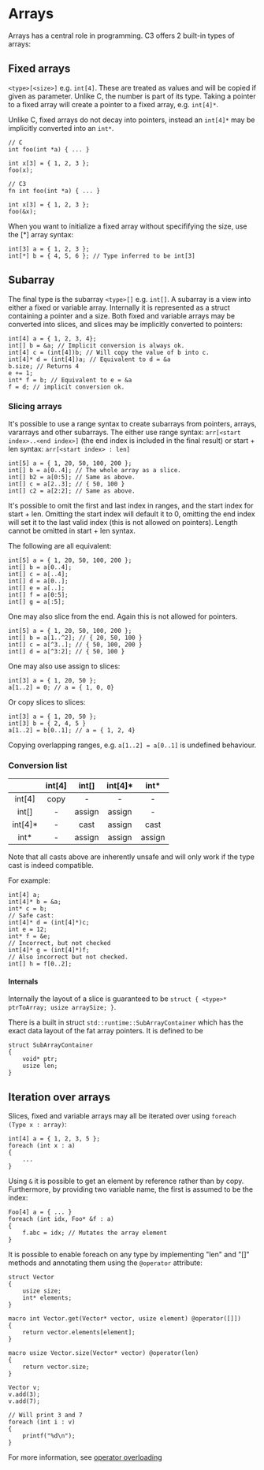 # Arrays

Arrays has a central role in programming. C3 offers 2 built-in types of arrays:

## Fixed arrays

`<type>[<size>]` e.g. `int[4]`. These are treated as values and will be copied if given as parameter. Unlike C, the number is part of its type. Taking a pointer to a fixed array will create a pointer to a fixed array, e.g. `int[4]*`. 

Unlike C, fixed arrays do not decay into pointers, instead an `int[4]*` may be implicitly converted into an `int*`.


    // C
    int foo(int *a) { ... }
    
    int x[3] = { 1, 2, 3 };
    foo(x);
    
    // C3
    fn int foo(int *a) { ... }

    int x[3] = { 1, 2, 3 };
    foo(&x);


When you want to initialize a fixed array without specififying the size, use the [*] array syntax:

    int[3] a = { 1, 2, 3 };
    int[*] b = { 4, 5, 6 }; // Type inferred to be int[3]



## Subarray

The final type is the subarray `<type>[]`  e.g. `int[]`. A subarray is a view into either a fixed or variable array. Internally it is represented as a struct containing a pointer and a size. Both fixed and variable arrays may be converted into slices, and slices may be implicitly converted to pointers:
    
    int[4] a = { 1, 2, 3, 4};
    int[] b = &a; // Implicit conversion is always ok.
    int[4] c = (int[4])b; // Will copy the value of b into c.
    int[4]* d = (int[4])a; // Equivalent to d = &a
    b.size; // Returns 4
    e += 1;
    int* f = b; // Equivalent to e = &a
    f = d; // implicit conversion ok.

### Slicing arrays

It's possible to use a range syntax to create subarrays from pointers, arrays, vararrays and other subarrays. The either use range syntax:
`arr[<start index>..<end index>]` (the end index is included in the final result) or start + len syntax: `arr[<start index> : len]`

    
    int[5] a = { 1, 20, 50, 100, 200 };
    int[] b = a[0..4]; // The whole array as a slice.
    int[] b2 = a[0:5]; // Same as above.
    int[] c = a[2..3]; // { 50, 100 }
    int[] c2 = a[2:2]; // Same as above.

It's possible to omit the first and last index in ranges, and the start index for start + len.
Omitting the start index will default it to 0, omitting the end index will set it to the last valid
index (this is not allowed on pointers). Length cannot be omitted in start + len syntax.

The following are all equivalent:

    int[5] a = { 1, 20, 50, 100, 200 };
    int[] b = a[0..4];
    int[] c = a[..4];
    int[] d = a[0..];
    int[] e = a[..];
    int[] f = a[0:5];
    int[] g = a[:5];

One may also slice from the end. Again this is not allowed for pointers.

    int[5] a = { 1, 20, 50, 100, 200 };
    int[] b = a[1..^2]; // { 20, 50, 100 }
    int[] c = a[^3..]; // { 50, 100, 200 }
    int[] d = a[^3:2]; // { 50, 100 }

One may also use assign to slices:

    int[3] a = { 1, 20, 50 };
    a[1..2] = 0; // a = { 1, 0, 0}

Or copy slices to slices:

    int[3] a = { 1, 20, 50 };
    int[3] b = { 2, 4, 5 }
    a[1..2] = b[0..1]; // a = { 1, 2, 4}

Copying overlapping ranges, e.g. `a[1..2] = a[0..1]` is undefined behaviour.

    
### Conversion list

| | int[4] | int[] | int[4]* | int* |
|:-:|:-:|:-:|:-:|:-:|
| int[4] | copy | - | - | - |
| int[] | - | assign | assign | - |
| int[4]* | - | cast | assign | cast |
| int* | - | assign | assign | assign |

Note that all casts above are inherently unsafe and will only work if the type cast is indeed compatible.

For example:

    int[4] a;
    int[4]* b = &a;
    int* c = b;
    // Safe cast:
    int[4]* d = (int[4]*)c; 
    int e = 12;
    int* f = &e;
    // Incorrect, but not checked
    int[4]* g = (int[4]*)f;
    // Also incorrect but not checked.
    int[] h = f[0..2];


#### Internals

Internally the layout of a slice is guaranteed to be `struct { <type>* ptrToArray; usize arraySize; }`.

There is a built in struct `std::runtime::SubArrayContainer` which has the exact data layout of the fat array pointers. It is defined to be

    struct SubArrayContainer
    {
        void* ptr;
        usize len;
    }

## Iteration over arrays

Slices, fixed and variable arrays may all be iterated over using `foreach (Type x : array)`:

    int[4] a = { 1, 2, 3, 5 };
    foreach (int x : a)
    {
        ...
    }

Using `&` it is possible to get an element by reference rather than by copy.
Furthermore, by providing two variable name, the first is assumed to be the
index:

    Foo[4] a = { ... }
    foreach (int idx, Foo* &f : a)
    {
        f.abc = idx; // Mutates the array element
    }

It is possible to enable foreach on any type 
by implementing "len" and "[]" methods and annotating them using the `@operator` attribute:

    struct Vector
    {
        usize size;
        int* elements;
    }

    macro int Vector.get(Vector* vector, usize element) @operator([]])
    {
        return vector.elements[element];
    }

    macro usize Vector.size(Vector* vector) @operator(len)
    {
        return vector.size;
    }

    Vector v;
    v.add(3);
    v.add(7);

    // Will print 3 and 7
    foreach (int i : v)
    {
        printf("%d\n");
    }

For more information, see [operator overloading](../operators)